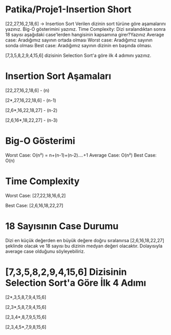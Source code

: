 # Patika/Proje1-Insertion Short
[22,27,16,2,18,6] -> Insertion Sort
Verilen dizinin sort türüne göre aşamalarını yazınız.
Big-O gösterimini yazınız.
Time Complexity: Dizi sıralandıktan sonra 18 sayısı aşağıdaki case'lerden hangisinin kapsamına girer?Yazınız
Average case: Aradığımız sayının ortada olması
Worst case: Aradığımız sayının sonda olması
Best case: Aradığımız sayının dizinin en başında olması.

[7,3,5,8,2,9,4,15,6] dizisinin Selection Sort'a göre ilk 4 adımını yazınız.

# Insertion Sort Aşamaları

[22,27,16,2,18,6] - (n)

[2*,27,16,22,18,6] - (n-1)

[2,6*,16,22,18,27] - (n-2)

[2,6,16*,18,22,27] - (n-3)

# Big-O Gösterimi

Worst Case: O(n²) = n+(n-1)+(n-2)....+1
Average Case: O(n²)
Best Case: O(n)

# Time Complexity

Worst Case: [27,22,18,16,6,2]

Best Case: [2,6,16,18,22,27]

# 18 Sayısının Case Durumu

Dizi en küçük değerden en büyük değere doğru sıralanırsa [2,6,16,18,22,27] şeklinde olacak ve 18 sayısı bu dizinin medyan değeri olacaktır. Dolayısıyla average case olduğunu söyleyebiliriz.

# [7,3,5,8,2,9,4,15,6] Dizisinin Selection Sort'a Göre İlk 4 Adımı

[2*,3,5,8,7,9,4,15,6]

[2,3*,5,8,7,9,4,15,6]

[2,3,4*,8,7,9,5,15,6]

[2,3,4,5*,7,9,8,15,6]



